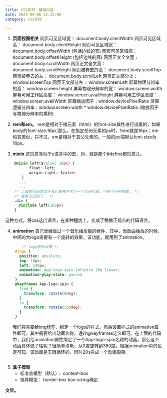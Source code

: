 ```yaml
---
title: CSS系列：基础内容
date: 2023-09-06 22:22:00
category: Css专栏

---
```


1. **页面视图相关**
网页可见区域宽： document.body.clientWidth
网页可见区域高： document.body.clientHeight
网页可见区域宽： document.body.offsetWidth (包括边线的宽)
网页可见区域高： document.body.offsetHeight (包括边线的高)
网页正文全文宽： document.body.scrollWidth
网页正文全文高： document.body.scrollHeight
网页被卷去的高： document.body.scrollTop
网页被卷去的左： document.body.scrollLeft
网页正文部分上： window.screenTop
网页正文部分左： window.screenLeft
屏幕物理分辨率的高： window.screen.height
屏幕物理分辨率的宽： window.screen.width
屏幕可用工作区高度： window.screen.availHeight
屏幕可用工作区宽度： window.screen.availWidth
屏幕缩放因子：window.devicePixelRatio
屏幕逻辑分辨率：window.screen.width * window.devicePixelRatio (缩放因子与物理分辨率的乘积)

2. **rem和em。**
   rem是相对于根元素（html）的font-size属性进行设置的，如果body的font-size:16px;那么，在指定任何元素的px时，1rem就是16px；em和其类似，只不过，em是相对于其父元素的。一般的pc端默认font-size为16px。


3. **mixin**
这玩意类似于c语言中的宏，对，就是那个#define那玩意儿。
```css
    @mixin left($value: 10px) {
    　　　　float: left;
    　　　　margin-right: $value;
    　　}
      ...
      ...
    /* 上面的代码类似于我们事先声明了一个代码片段，可带可不带参数。 */
    /* 使用方式如下： */
    .div {
      @include left(100px)
    }
```

这种方式，将css这门语言，在某种程度上，变成了稍微正规点的代码语言。

4. **animation**
   自己曾经做过一个音乐播放器的组件，其中，当歌曲播放的时候，中间的大logo需要有一个旋转的效果，该功能，就用到了animation。
   ```css
       /* logo图标设置 */
    #logo {
      position: absolute;
      top: 10px;
      left: 140px;
      animation: App-logo-spin infinite 20s linear;
      animation-play-state: paused
    }
    @keyframes App-logo-spin {
      from {
        transform: rotate(0deg);
      }
      to {
        transform: rotate(360deg);
      }
    }
   ```
   我们只需要给img标签，绑定一个logo的样式。然后设置样式的animation属性即可。其中需要给出动画名称，通过@keyframes定义即可。在上面的代码中，我们给animation属性绑定了一个App-logo-spin名称的动画。那么这个动画具体做了啥呢？很简单清晰，从0度旋转到360度。根据animation中的设定可知，该动画是无限循环的，同时20s完成一个动画周期.
<img src="/img/css1_1.jpg" alt="">

5. **盒子模型**
   - 标准盒模型（默认）： content-box
   - 怪异模型： border-box
  box-sizing确定

**文毕。**